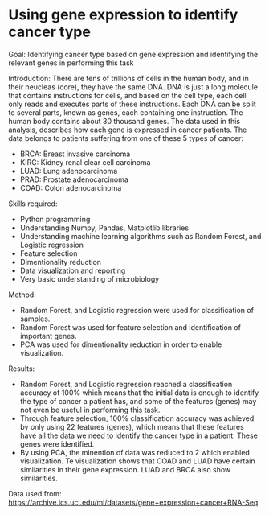 # Using gene expression to identify cancer type
Goal: Identifying cancer type based on gene expression and identifying the relevant genes in performing this task

Introduction: 
  There are tens of trillions of cells in the human body, and in their neucleas (core), they have the same DNA. DNA is just a long molecule that contains instructions for cells, and based on the cell type, each cell only reads and executes parts of these instructions. Each DNA can be split to several parts, known as genes, each containing one instruction. The human body contains about 30 thousand genes.
  The data used in this analysis, describes how each gene is expressed in cancer patients. The data belongs to patients suffering from one of these 5 types of cancer:
  - BRCA: Breast invasive carcinoma
  - KIRC: Kidney renal clear cell carcinoma
  - LUAD: Lung adenocarcinoma
  - PRAD: Prostate adenocarcinoma
  - COAD: Colon adenocarcinoma

Skills required:
  - Python programming
  - Understanding Numpy, Pandas, Matplotlib libraries
  - Understanding machine learning algorithms such as Random Forest, and Logistic regression
  - Feature selection
  - Dimentionality reduction
  - Data visualization and reporting
  - Very basic understanding of microbiology
  
Method:
  - Random Forest, and Logistic regression were used for classification of samples.
  - Random Forest was used for feature selection and identification of important genes.
  - PCA was used for dimentionality reduction in order to enable visualization.
  
Results:
  - Random Forest, and Logistic regression reached a classification accuracy of 100% which means that the initial data is enough to identify the type of cancer a patient has, and some of the features (genes) may not even be useful in performing this task.
  - Through feature selection, 100% classification accuracy was achieved by only using 22 features (genes), which means that these features have all the data we need to identify the cancer type in a patient. These genes were identified.
  - By using PCA, the minention of data was reduced to 2 which enabled visualization. Te visualization shows that COAD and LUAD have certain similarities in their gene expression. LUAD and BRCA also show similarities.

Data used from:
https://archive.ics.uci.edu/ml/datasets/gene+expression+cancer+RNA-Seq